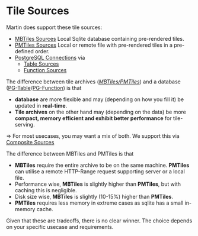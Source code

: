 # Tile Sources

Martin does support these tile sources:

- [MBTiles Sources](sources-files.md) Local Sqlite database containing pre-rendered tiles.
- [PMTiles Sources](sources-files.md) Local or remote file with pre-rendered tiles in a pre-defined order.
- [PostgreSQL Connections](sources-pg-connections.md) via
  - [Table Sources](sources-pg-tables.md)
  - [Function Sources](sources-pg-functions.md)

The difference between tile archives (*[MBTiles/PMTiles](sources-files.md)*) and a database ([PG-Table](sources-pg-tables.md)/[PG-Function](sources-pg-functions.md)) is that
- **database** are more flexible and may (depending on how you fill it) be updated in **real-time**.
- **Tile archives** on the other hand may (depending on the data) be more **compact, memory efficient and exhibit better performance** for tile-serving.

=> For most usecases, you may want a mix of both. We support this via [Composite Sources](sources-composite.md)

The difference between MBTiles and PMTiles is that
- **MBTiles** require the entire archive to be on the same machine. **PMTiles** can utilise a remote HTTP-Range request supporting server or a local file.
- Performance wise, **MBTiles** is slightly higher than **PMTiles**, but with caching this is negligible.
- Disk size wise, **MBTiles** is slightly (10-15%) higher than **PMTiles**.
- **PMTiles** requires less memory in extreme cases as sqlite has a small in-memory cache.

Given that these are tradeoffs, there is no clear winner. The choice depends on your specific usecase and requirements.
